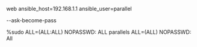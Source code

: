 web ansible_host=192.168.1.1 ansible_user=parallel

--ask-become-pass

%sudo   ALL=(ALL:ALL) NOPASSWD: ALL
parallels ALL=(ALL) NOPASSWD: All
